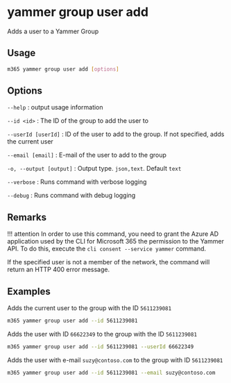 # yammer group user add

Adds a user to a Yammer Group

## Usage

```sh
m365 yammer group user add [options]
```

## Options

`--help`
: output usage information

`--id <id>`
: The ID of the group to add the user to

`--userId [userId]`
: ID of the user to add to the group. If not specified, adds the current user

`--email [email]`
: E-mail of the user to add to the group

`-o, --output [output]`
: Output type. `json,text`. Default `text`

`--verbose`
: Runs command with verbose logging

`--debug`
: Runs command with debug logging

## Remarks

!!! attention
    In order to use this command, you need to grant the Azure AD application used by the CLI for Microsoft 365 the permission to the Yammer API. To do this, execute the `cli consent --service yammer` command.

If the specified user is not a member of the network, the command will return an HTTP 400 error message.

## Examples

Adds the current user to the group with the ID `5611239081`

```sh
m365 yammer group user add --id 5611239081
```

Adds the user with ID `66622349` to the group with the ID `5611239081`

```sh
m365 yammer group user add --id 5611239081 --userId 66622349
```

Adds the user with e-mail `suzy@contoso.com` to the group with ID `5611239081`

```sh
m365 yammer group user add --id 5611239081 --email suzy@contoso.com
```
